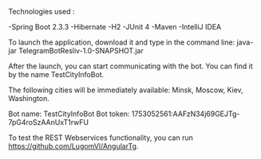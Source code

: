 Technologies used :

-Spring Boot 2.3.3
-Hibernate
-H2
-JUnit 4
-Maven
-IntelliJ IDEA

To launch the application, download it and type in the command line: java-jar TelegramBotResliv-1.0-SNAPSHOT.jar

After the launch, you can start communicating with the bot. You can find it by the name TestCityInfoBot.

The following cities will be immediately available: Minsk, Moscow, Kiev, Washington.

Bot name: TestCityInfoBot
Bot token: 1753052561:AAFzN34j69GEJTg-7pG4roSzAAnUxT1rwFU

To test the REST Webservices functionality, you can run https://github.com/LugomVl/AngularTg.
